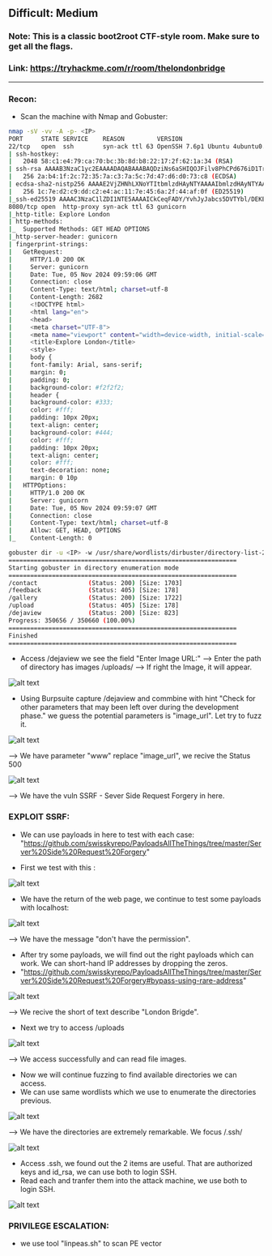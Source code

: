 ## Difficult: Medium ##
### Note: This is a classic boot2root CTF-style room. Make sure to get all the flags.
### Link: https://tryhackme.com/r/room/thelondonbridge
-------------------------------------------------------

### Recon: ###

+ Scan the machine with Nmap and Gobuster:

```bash
nmap -sV -vv -A -p- <IP>
PORT     STATE SERVICE    REASON         VERSION
22/tcp   open  ssh        syn-ack ttl 63 OpenSSH 7.6p1 Ubuntu 4ubuntu0.7 (Ubuntu Linux; protocol 2.0)
| ssh-hostkey: 
|   2048 58:c1:e4:79:ca:70:bc:3b:8d:b8:22:17:2f:62:1a:34 (RSA)
| ssh-rsa AAAAB3NzaC1yc2EAAAADAQABAAABAQDziNs6aSHIQOJFilv8PhCPd676iD1TrhMYe4p4Mj2E3yaAl4xb8DNT2dhpcv6H8EvtCJnAbXmnFTTOZy14fd7FKc2/Mr4MNLsINFpMU8hc85g6S9ZEnWKlU8dw5jUUeZnAbHSTnq6ARvEbT/Y5seiWEJ7IBiUqptlUA2eiOU7g0DFwrYH7n40aDe0m6PKPIfI9G0XO0cJHISeJ0bsSES1uun2WHLM0sRx+17hrBgM2YfD9OevcltVMlQqWasP9lqf2ooOdBvQTq4eH5UyyuEzaRtQwBYP/wWQEVFacejJE1iT2VD6ZAilhlzo9mww9vqTEwGTvatH65wiyCZHMvrSb
|   256 2a:b4:1f:2c:72:35:7a:c3:7a:5c:7d:47:d6:d0:73:c8 (ECDSA)
| ecdsa-sha2-nistp256 AAAAE2VjZHNhLXNoYTItbmlzdHAyNTYAAAAIbmlzdHAyNTYAAABBBJuZrGZxDIlI4pU1KNZ8A87cWFcgHxRSt7yFgBtJoUQMhNmcw8FSVC54b7sBYXCgBsgISZfWYPjBM9kikh8Jnkw=
|   256 1c:7e:d2:c9:dd:c2:e4:ac:11:7e:45:6a:2f:44:af:0f (ED25519)
|_ssh-ed25519 AAAAC3NzaC1lZDI1NTE5AAAAICkCeqFADY/YvhJyJabcs5DVTYbl/DEKEpBoluTuDdB1
8080/tcp open  http-proxy syn-ack ttl 63 gunicorn
|_http-title: Explore London
| http-methods: 
|_  Supported Methods: GET HEAD OPTIONS
|_http-server-header: gunicorn
| fingerprint-strings: 
|   GetRequest: 
|     HTTP/1.0 200 OK
|     Server: gunicorn
|     Date: Tue, 05 Nov 2024 09:59:06 GMT
|     Connection: close
|     Content-Type: text/html; charset=utf-8
|     Content-Length: 2682
|     <!DOCTYPE html>
|     <html lang="en">
|     <head>
|     <meta charset="UTF-8">
|     <meta name="viewport" content="width=device-width, initial-scale=1.0">
|     <title>Explore London</title>
|     <style>
|     body {
|     font-family: Arial, sans-serif;
|     margin: 0;
|     padding: 0;
|     background-color: #f2f2f2;
|     header {
|     background-color: #333;
|     color: #fff;
|     padding: 10px 20px;
|     text-align: center;
|     background-color: #444;
|     color: #fff;
|     padding: 10px 20px;
|     text-align: center;
|     color: #fff;
|     text-decoration: none;
|     margin: 0 10p
|   HTTPOptions: 
|     HTTP/1.0 200 OK
|     Server: gunicorn
|     Date: Tue, 05 Nov 2024 09:59:07 GMT
|     Connection: close
|     Content-Type: text/html; charset=utf-8
|     Allow: GET, HEAD, OPTIONS
|_    Content-Length: 0
```


```bash
gobuster dir -u <IP> -w /usr/share/wordlists/dirbuster/directory-list-2.3-small.txt -xtxt,php,html -t64
===============================================================
Starting gobuster in directory enumeration mode
===============================================================
/contact              (Status: 200) [Size: 1703]
/feedback             (Status: 405) [Size: 178]
/gallery              (Status: 200) [Size: 1722]
/upload               (Status: 405) [Size: 178]
/dejaview             (Status: 200) [Size: 823]
Progress: 350656 / 350660 (100.00%)
===============================================================
Finished
===============================================================
```

+ Access /dejaview we see the field "Enter Image URL:" --> Enter the path of directory has images /uploads/<Name of images> --> If right the Image, it will appear.

![alt text](image.png)

+ Using Burpsuite capture /dejaview and commbine with hint "Check for other parameters that may been left over during the development phase."
we guess the potential parameters is "image_url". Let try to fuzz it.

![alt text](image-1.png)

--> We have parameter "www" replace "image_url", we recive the Status 500 

![alt text](image-2.png)

--> We have the vuln SSRF - Sever Side Request Forgery in here.

### EXPLOIT SSRF: ###

+ We can use payloads in here to test with each case:
"https://github.com/swisskyrepo/PayloadsAllTheThings/tree/master/Server%20Side%20Request%20Forgery" 

+ First we test with this <IP-target>:

![alt text](image-3.png)

+ We have the return of the web page, we continue to test some payloads with localhost:

![alt text](image-4.png)

--> We have the message "don't have the permission".

+ After try some payloads, we will find out the right payloads which can work. We can short-hand IP addresses by dropping the zeros.
+ "https://github.com/swisskyrepo/PayloadsAllTheThings/tree/master/Server%20Side%20Request%20Forgery#bypass-using-rare-address"      

![alt text](image-5.png)

--> We recive the short of text describe "London Brigde".

+ Next we try to access /uploads 

![alt text](image-6.png)

--> We access successfully and can read file images.

+ Now we will continue fuzzing to find available directories we can access.
+ We can use same wordlists which we use to enumerate the directories previous.

![alt text](image-7.png)

--> We have the directories are extremely remarkable. We focus /.ssh/

![alt text](image-8.png)

+ Access .ssh, we found out the 2 items are useful. That are authorized keys and id_rsa, we can use both to login SSH.
+ Read each and tranfer them into the attack machine, we use both to login SSH.

![alt text](image-9.png)


### PRIVILEGE ESCALATION: ###

+ we use tool "linpeas.sh" to scan PE vector



